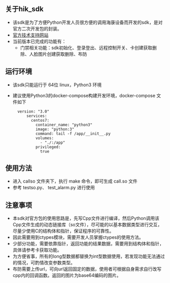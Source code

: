 ## 关于hik_sdk
* 该sdk是为了方便Python开发人员很方便的调用海康设备而开发的sdk，是对官方二次开发包的封装。
* [官方技术支持网站](https://www.hikvision.com/cn/download_61.html)
* 当前版本已完成的功能有：
    * 门禁相关功能：sdk初始化、登录登出、远程控制开关、卡创建获取删除、人脸图片创建获取删除、布防

## 运行环境
* 该sdk只能运行于 64位 linux，Python3  环境
* 建议使用Python3的docker-compose构建开发环境，docker-compose 文件如下
    
        version: "3.0"
            services:
              centos7:
                container_name: "python3"
                image: "python:3"
                command: tail -f /app/__init__.py
                volumes:
                  - "./:/app"
                privileged:
                  true

## 使用方法
    
* 进入 callso 文件夹下，执行 make 命令，即可生成 call.so 文件
* 参考 testso.py、 test_alarm.py 进行使用

## 注意事项
* 本sdk对官方包的使用思路是，先写Cpp文件进行编译，然后Python调用该Cpp文件生成的动态链接库（so文件），尽可能的以基本数据类型进行交互，尽量少使用C的结构体和指针，保证程序的可靠性。
* 因此需要用到ctypes模块，需要开发人员掌握ctypes的使用方法。
* 少部分功能，需要依靠指针，返回功能的结果数据，需要用到结构体和指针，具体请参考卡获取功能。
* 为方便省事，所有的long型数据都替换为int型数据使用，若发现功能无法通过的情况，可酌情改变参数类型。
* 布防需要上传url，可向url返回固定的数据，使用者可根据自身需求自行改写cpp内的回调函数。返回的图片为base64编码的图片。

